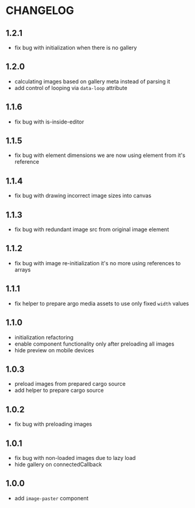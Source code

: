 # CHANGELOG

## 1.2.1

* fix bug with initialization when there is no gallery

## 1.2.0

* calculating images based on gallery meta instead of parsing it
* add control of looping via `data-loop` attribute

## 1.1.6

* fix bug with is-inside-editor

## 1.1.5

* fix bug with element dimensions we are now using element from it's reference

## 1.1.4

* fix bug with drawing incorrect image sizes into canvas

## 1.1.3

* fix bug with redundant image src from original image element

## 1.1.2

* fix bug with image re-initialization it's no more using references to arrays

## 1.1.1

* fix helper to prepare argo media assets to use only fixed `width` values

## 1.1.0

* initialization refactoring
* enable component functionality only after preloading all images
* hide preview on mobile devices

## 1.0.3

* preload images from prepared cargo source
* add helper to prepare cargo source

## 1.0.2

* fix bug with preloading images

## 1.0.1

* fix bug with non-loaded images due to lazy load
* hide gallery on connectedCallback 

## 1.0.0

* add `image-paster` component
